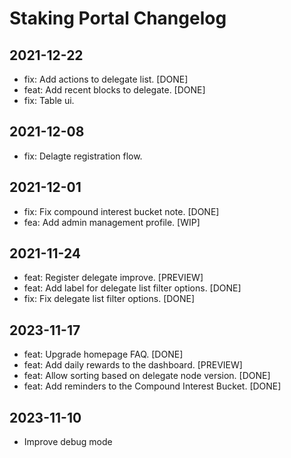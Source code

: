 # Staking Portal Changelog

## 2021-12-22
- fix: Add actions to delegate list. [DONE]
- feat: Add recent blocks to delegate. [DONE]
- fix: Table ui.

## 2021-12-08
- fix: Delagte registration flow.

## 2021-12-01
- fix: Fix compound interest bucket note. [DONE]
- fea: Add admin management profile. [WIP]
## 2021-11-24
- feat: Register delegate improve. [PREVIEW]
- feat: Add label for delegate list filter options. [DONE]
- fix: Fix delegate list filter options. [DONE]
## 2023-11-17
- feat: Upgrade homepage FAQ. [DONE]
- feat: Add daily rewards to the dashboard. [PREVIEW]
- feat: Allow sorting based on delegate node version. [DONE]
- feat: Add reminders to the Compound Interest Bucket. [DONE]
## 2023-11-10
- Improve debug mode
